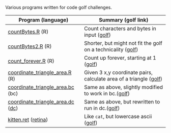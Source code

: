 Various programs written for code golf challenges.

Program (language)  | Summary (golf link)
------------- | -------------
[countBytes.R][countbytes] (R) | Count characters and bytes in input ([golf][countbytesgolf])
[countBytes2.R][countbytes2] (R) | Shorter, but might not fit the golf on a technicality ([golf][countbytesgolf])
[count_forever.R][countforever] (R) | Count up forever, starting at 1 ([golf][countforevergolf])
[coordinate_triangle_area.R][ctar] (R) | Given 3 x,y coordinate pairs, calculate area of a triangle ([golf][coordinatetrianglegolf])
[coordinate_triangle_area.bc][ctabc] (bc) | Same as above, slightly modified to work in bc.([golf][countbytesgolf])
[coordinate_triangle_area.dc][ctadc] ([dc][dc]) | Same as above, but rewritten to run in dc.([golf][countbytesgolf])
[kitten.ret][kitten] ([retina][retina]) | Like `cat`, but lowercase ascii ([golf][kittengolf])




[countbytes]:countBytes.R
[countbytes2]:countBytes2.R
[countbytesgolf]:http://codegolf.stackexchange.com/questions/60733/count-the-bytes-of-a-programs

[countforever]:count_forever.R
[countforevergolf]:http://codegolf.stackexchange.com/questions/63834/count-up-forever?page=3&tab=votes#tab-top

[ctar]:coordinate_triangle_area.bc
[ctabc]:coordinate_triangle_area.dc
[ctadc]:coordinate_triangle_area.dc
[coordinatetrianglegolf]:http://codegolf.stackexchange.com/questions/60790/area-of-the-triangle/60930
[dc]:https://en.wikipedia.org/wiki/Dc_(computer_program)

[kitten]:kitten.ret
[kittengolf]:http://codegolf.stackexchange.com/questions/59029/the-kitten-command
[retina]:https://github.com/mbuettner/retina
